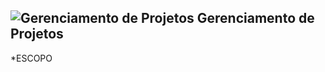## ![Gerenciamento de Projetos](https://img.icons8.com/ios-filled/50/000000/project-management.png) Gerenciamento de Projetos 

*ESCOPO
